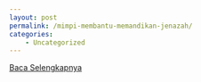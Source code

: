 ```yaml
---
layout: post
permalink: /mimpi-membantu-memandikan-jenazah/
categories:
    - Uncategorized
---
```


[Baca Selengkapnya](/07)